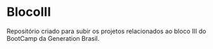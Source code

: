 # BlocoIII

Repositório criado para subir os projetos relacionados ao bloco III do BootCamp da Generation Brasil.
